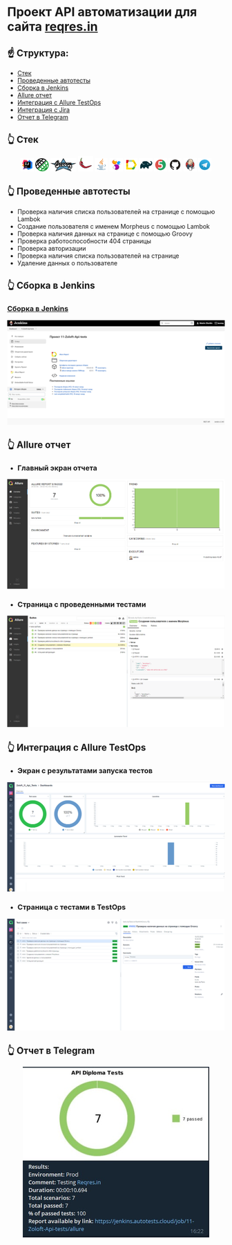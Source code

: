 # Проект API автоматизации для сайта <a href="https://reqres.in/">reqres.in</a>

## :point_up: Структура:

- <a href="#point_up_2-стек">Стек</a>
- <a href="#point_up_2-проведенные автотесты">Проведенные автотесты</a>
- <a href="#point_up_2-сборка-в-Jenkins">Сборка в Jenkins</a>
- <a href="#point_up_2-allure-отчет">Allure отчет</a>
- <a href="#point_up_2-интеграция-с-allure-testops">Интеграция с Allure TestOps</a>
- <a href="#point_up_2-интеграция-с-jira">Интеграция с Jira</a>
- <a href="#point_up_2-отчет-в-telegram">Отчет в Telegram</a>

## :point_up_2: Стек
<p align="center">
<img width="6%" title="IntelliJ IDEA" src="images/logo/Intelij_IDEA.svg">
<img width="6%" title="Rest-Assured" src="images/logo/rest-assured.png">
<img width="12%" title="Groovy" src="images/logo/groovy.png">
<img width="7%" title="Lombok" src="images/logo/lombok.png">
<img width="6%" title="Java" src="images/logo/Java.svg">
<img width="6%" title="Selenide" src="images/logo/Selenide.svg">
<img width="6%" title="Allure Report" src="images/logo/Allure_Report.svg">
<img width="6%" title="Gradle" src="images/logo/Gradle.svg">
<img width="6%" title="JUnit5" src="images/logo/JUnit5.svg">
<img width="6%" title="GitHub" src="images/logo/GitHub.svg">
<img width="6%" title="Jenkins" src="images/logo/Jenkins.svg">
<img width="6%" title="Telegram" src="images/logo/Telegram.svg">
</p>

## :point_up_2: Проведенные автотесты
- Проверка наличия списка пользователей на странице с помощью Lambok
- Создание пользователя с именем Morpheus с помощью Lambok
- Проверка наличия данных на странице с помощью Groovy
- Проверка работоспособности 404 страницы
- Проверка авторизации
- Проверка наличия списка пользователей на странице
- Удаление данных о пользователе

## :point_up_2: Сборка в Jenkins
### <a target="_blank" href="https://jenkins.autotests.cloud/job/11-Zoloft-Api-tests/">Сборка в Jenkins</a>
<p align="center">
<img title="Jenkins Dashboard" src="images/Screenshots/Jenkins.png">
</p>


## :point_up_2: Allure отчет
- ### Главный экран отчета
<p align="center">
<img title="Allure Overview Dashboard" src="images/Screenshots/Allure.png">
</p>

- ### Страница с проведенными тестами
<p align="center">
<img title="Allure Test Page" src="images/Screenshots/Allure-suites.png">
</p>

## :point_up_2: Интеграция с Allure TestOps
- ### Экран с результатами запуска тестов
<p align="center">
<img title="TestOps Launch Page" src="images/Screenshots/Allure-test-ops.png">
</p>

- ### Страница с тестами в TestOps
<p align="center">
<img title="TestOps tests page" src="images/Screenshots/Allure-test-ops-cases.png">
</p>

## :point_up_2: Отчет в Telegram
<p align="center">
<img title="Telegram notification message" src="images/Screenshots/Telegram.jpg">
</p>